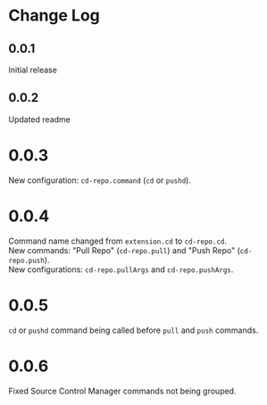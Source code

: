 # Change Log

## 0.0.1
Initial release

## 0.0.2
Updated readme

# 0.0.3
New configuration: `cd-repo.command` (`cd` or `pushd`).

# 0.0.4
Command name changed from `extension.cd` to `cd-repo.cd`.  
New commands: "Pull Repo" (`cd-repo.pull`) and "Push Repo" (`cd-repo.push`).  
New configurations: `cd-repo.pullArgs` and `cd-repo.pushArgs`.

# 0.0.5
`cd` or `pushd` command being called before `pull` and `push` commands.

# 0.0.6
Fixed Source Control Manager commands not being grouped.